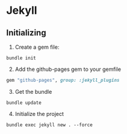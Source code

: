 # Jekyll

## Initializing

1. Create a gem file:

```shell
bundle init
```

2. Add the github-pages gem to your gemfile

```ruby
gem "github-pages", group: :jekyll_plugins
```

3. Get the bundle

```shell
bundle update
```

4. Initialize the project

```shell
bundle exec jekyll new . --force
```


[1]:  https://jekyllrb.com/docs/github-pages/
[2]:  https://pages.github.com/versions/
[3]:  https://help.github.com/en/github/working-with-github-pages/creating-a-github-pages-site-with-jekyll
